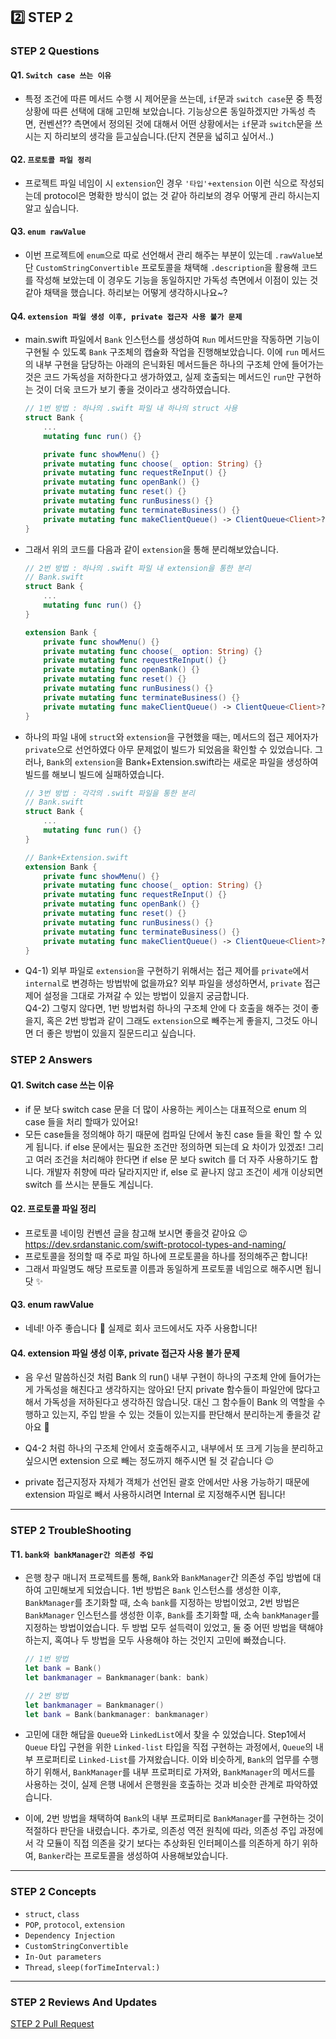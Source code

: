 ## 2️⃣ STEP 2
### STEP 2 Questions

#### Q1. `Switch case 쓰는 이유`
- 특정 조건에 따른 메서드 수행 시 제어문을 쓰는데, `if`문과 `switch case`문 중 특정 상황에 따른 선택에 대해 고민해 보았습니다. 기능상으론 동일하겠지만 가독성 측면, 컨벤션?? 측면에서 정의된 것에 대해서 어떤 상황에서는 `if`문과 `switch`문을 쓰시는 지 하리보의 생각을 듣고싶습니다.(단지 견문을 넓히고 싶어서..)

#### Q2. `프로토콜 파일 정리`
- 프로젝트 파일 네임이 시 `extension`인 경우 `'타입'+extension` 이런 식으로 작성되는데 protocol은 명확한 방식이 없는 것 같아 하리보의 경우 어떻게 관리 하시는지 알고 싶습니다.

#### Q3. `enum rawValue`
- 이번 프로젝트에 `enum`으로 따로 선언해서 관리 해주는 부분이 있는데 `.rawValue`보단 `CustomStringConvertible` 프로토콜을 채택해 `.description`을 활용해 코드를 작성해 보았는데 이 경우도 기능을 동일하지만 가독성 측면에서 이점이 있는 것 같아 채택을 했습니다. 하리보는 어떻게 생각하시나요~?

#### Q4. `extension 파일 생성 이후, private 접근자 사용 불가 문제`
- main.swift 파일에서 `Bank` 인스턴스를 생성하여 `Run` 메서드만을 작동하면 기능이 구현될 수 있도록 `Bank` 구조체의 캡슐화 작업을 진행해보았습니다. 이에 `run` 메서드의 내부 구현을 담당하는 아래의 은닉화된 메서드들은 하나의 구조체 안에 들어가는 것은 코드 가독성을 저하한다고 생가하였고, 실제 호출되는 메서드인 `run`만 구현하는 것이 더욱 코드가 보기 좋을 것이라고 생각하였습니다.

    ```swift
    // 1번 방법 : 하나의 .swift 파일 내 하나의 struct 사용
    struct Bank {
        ...
        mutating func run() {}

        private func showMenu() {}
        private mutating func choose(_ option: String) {}
        private mutating func requestReInput() {}
        private mutating func openBank() {}
        private mutating func reset() {}
        private mutating func runBusiness() {}
        private mutating func terminateBusiness() {}
        private mutating func makeClientQueue() -> ClientQueue<Client>? {}
    }
    ```
    
- 그래서 위의 코드를 다음과 같이 `extension`을 통해 분리해보았습니다.

    ```swift
    // 2번 방법 : 하나의 .swift 파일 내 extension을 통한 분리
    // Bank.swift
    struct Bank {
        ...
        mutating func run() {}
    }

    extension Bank {
        private func showMenu() {}
        private mutating func choose(_ option: String) {}
        private mutating func requestReInput() {}
        private mutating func openBank() {}
        private mutating func reset() {}
        private mutating func runBusiness() {}
        private mutating func terminateBusiness() {}
        private mutating func makeClientQueue() -> ClientQueue<Client>? {}
    }
    ```

- 하나의 파일 내에 `struct`와 `extension`을 구현했을 때는, 메서드의 접근 제어자가 `private`으로 선언하였다 아무 문제없이 빌드가 되었음을 확인할 수 있었습니다. 그러나, `Bank`의 `extension`을 Bank+Extension.swift라는 새로운 파일을 생성하여 빌드를 해보니 빌드에 실패하였습니다.

    ```swift
    // 3번 방법 : 각각의 .swift 파일을 통한 분리
    // Bank.swift
    struct Bank {
        ...
        mutating func run() {}
    }

    // Bank+Extension.swift
    extension Bank {
        private func showMenu() {}
        private mutating func choose(_ option: String) {}
        private mutating func requestReInput() {}
        private mutating func openBank() {}
        private mutating func reset() {}
        private mutating func runBusiness() {}
        private mutating func terminateBusiness() {}
        private mutating func makeClientQueue() -> ClientQueue<Client>? {}
    }
    ```
- Q4-1) 외부 파일로 `extension`을 구현하기 위해서는 접근 제어를 `private`에서 `internal`로 변경하는 방법밖에 없을까요? 외부 파일을 생성하면서, `private` 접근 제어 설정을 그대로 가져갈 수 있는 방법이 있을지 궁금합니다. <br/> Q4-2) 그렇지 않다면, 1번 방법처럼 하나의 구조체 안에 다 호출을 해주는 것이 좋을지, 혹은 2번 방법과 같이 그래도 `extension`으로 빼주는게 좋을지, 그것도 아니면 더 좋은 방법이 있을지 질문드리고 싶습니다.

### STEP 2 Answers

#### Q1. Switch case 쓰는 이유
- if 문 보다 switch case 문을 더 많이 사용하는 케이스는 대표적으로 enum 의 case 들을 처리 할때가 있어요! 
- 모든 case들을 정의해야 하기 때문에 컴파일 단에서 놓친 case 들을 확인 할 수 있게 됩니다. if else 문에서는 필요한 조건만 정의하면 되는데 요 차이가 있겠죠! 그리고 여러 조건을 처리해야 한다면 if else 문 보다 switch 를 더 자주 사용하기도 합니다. 개발자 취향에 따라 달라지지만 if, else 로 끝나지 않고 조건이 세개 이상되면 switch 를 쓰시는 분들도 계십니다.

#### Q2. 프로토콜 파일 정리
- 프로토콜 네이밍 컨벤션 글을 참고해 보시면 좋을것 같아요 😉
https://dev.srdanstanic.com/swift-protocol-types-and-naming/
- 프로토콜을 정의할 때 주로 파일 하나에 프로토콜을 하나를 정의해주곤 합니다!
- 그래서 파일명도 해당 프로토콜 이름과 동일하게 프로토콜 네임으로 해주시면 됩니닷 ✨

#### Q3. enum rawValue
- 네네! 아주 좋습니다 👏 실제로 회사 코드에서도 자주 사용합니다!

#### Q4. extension 파일 생성 이후, private 접근자 사용 불가 문제
- 음 우선 말씀하신것 처럼 Bank 의 run() 내부 구현이 하나의 구조체 안에 들어가는게 가독성을 해친다고 생각하지는 않아요! 단지 private 함수들이 파일안에 많다고 해서 가독성을 저하된다고 생각하진 않습니닷. 대신 그 함수들이 Bank 의 역할을 수행하고 있는지, 주입 받을 수 있는 것들이 있는지를 판단해서 분리하는게 좋을것 같아요 🙂
- Q4-2 처럼 하나의 구조체 안에서 호출해주시고, 내부에서 또 크게 기능을 분리하고 싶으시면 extension 으로 빼는 정도까지 해주시면 될 것 같습니다 😉

- private 접근지정자 자체가 객체가 선언된 괄호 안에서만 사용 가능하기 때문에 extension 파일로 빼서 사용하시려면 Internal 로 지정해주시면 됩니다!

---
### STEP 2 TroubleShooting
    
#### T1. `bank와 bankManager간 의존성 주입`

- 은행 창구 매니저 프로젝트를 통해, `Bank`와 `BankManager`간 의존성 주입 방법에 대하여 고민해보게 되었습니다. 1번 방법은 `Bank` 인스턴스를 생성한 이후, `BankManager`를 초기화할 때, 소속 `bank`를 지정하는 방법이었고, 2번 방법은 `BankManager` 인스턴스를 생성한 이후, `Bank`를 초기화할 때, 소속 `bankManager`를 지정하는 방법이었습니다. 두 방법 모두 설득력이 있었고, 둘 중 어떤 방법을 택해야하는지, 혹여나 두 방법을 모두 사용해야 하는 것인지 고민에 빠졌습니다.

    ```swift
    // 1번 방법
    let bank = Bank()
    let bankmanager = Bankmanager(bank: bank)
    
    // 2번 방법
    let bankmanager = Bankmanager()
    let bank = Bank(bankmanager: bankmanager)
    ```
    
- 고민에 대한 해답을 `Queue`와 `LinkedList`에서 찾을 수 있었습니다. Step1에서 `Queue` 타입 구현을 위한 `Linked-list` 타입을 직접 구현하는 과정에서, `Queue`의 내부 프로퍼티로 `Linked-List`를 가져왔습니다. 이와 비슷하게, `Bank`의 업무를 수행하기 위해서, `BankManager`를 내부 프로퍼티로 가져와, `BankManager`의 메서드를 사용하는 것이, 실제 은행 내에서 은행원을 호출하는 것과 비슷한 관계로 파악하였습니다.

- 이에, 2번 방법을 채택하여 `Bank`의 내부 프로퍼티로 `BankManager`를 구현하는 것이 적절하다 판단을 내렸습니다. 추가로, 의존성 역전 원칙에 따라, 의존성 주입 과정에서 각 모듈이 직접 의존을 갖기 보다는 추상화된 인터페이스를 의존하게 하기 위하여, `Banker`라는 프로토콜을 생성하여 사용해보았습니다. 


---
    
### STEP 2 Concepts

- `struct`, `class`
- `POP`, `protocol`, `extension`
- `Dependency Injection`
- `CustomStringConvertible`
- `In-Out parameters`
- `Thread`, `sleep(forTimeInterval:)`

---
### STEP 2 Reviews And Updates
    
[STEP 2 Pull Request](https://github.com/yagom-academy/ios-bank-manager/pull/196)
